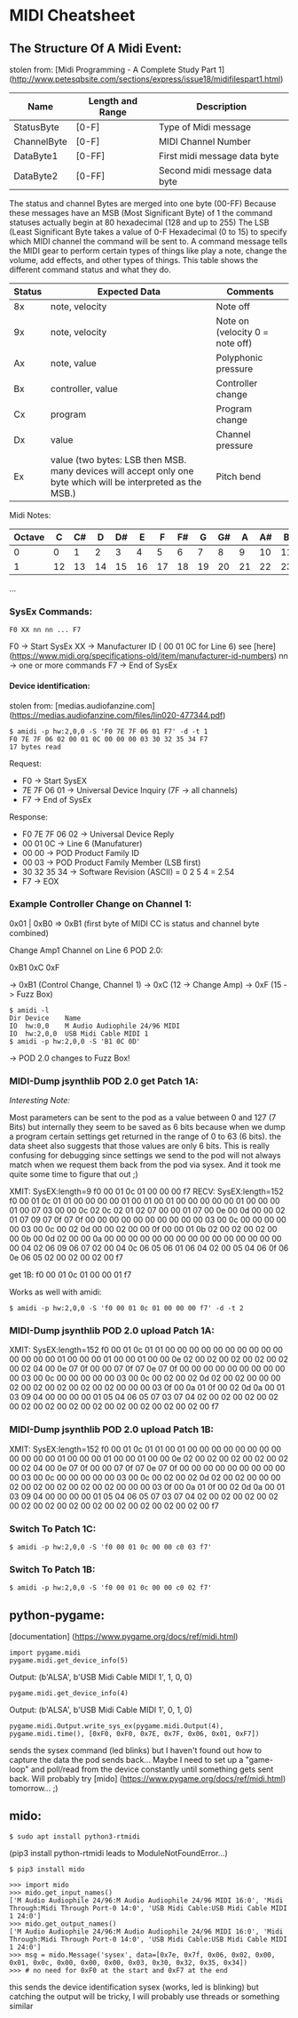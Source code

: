 # MIDI Cheatsheet

## The Structure Of A Midi Event:

stolen from:
[Midi Programming - A Complete Study Part 1] (http://www.petesqbsite.com/sections/express/issue18/midifilespart1.html)

Name        | Length and Range| Description
------------|-----------------|------------------------------
StatusByte  | [0-F]           | Type of Midi message
ChannelByte | [0-F]           | MIDI Channel Number
DataByte1   | [0-FF]          | First midi message data byte
DataByte2   | [0-FF]          | Second midi message data byte

The status and channel Bytes are merged into one byte (00-FF) Because these messages have an MSB (Most Significant Byte) of 1 the command statuses actually begin at 80 hexadecimal (128 and up to 255) The LSB (Least Significant Byte takes a value of 0-F Hexadecimal (0 to 15) to specify which MIDI channel the command will be sent to. A command message tells the MIDI gear to perform certain types of things like play a note, change the volume, add effects, and other types of things. This table shows the different command status and what they do.

Status | Expected Data     | Comments
-------|-------------------|------------------------------------------
8x     | note, velocity    | Note off
9x     | note, velocity    | Note on (velocity 0 = note off)
Ax     | note, value       | Polyphonic pressure
Bx     | controller, value | Controller change
Cx     | program           | Program change
Dx     | value             | Channel pressure
Ex     | value (two bytes: LSB then MSB. many devices will accept only one byte which will be interpreted as the MSB.) | Pitch bend

Midi Notes:

Octave | C  | C# | D  | D# | E  | F  | F# | G  | G# | A  | A# | B
-------|----|----|----|----|----|----|----|----|----|----|----|----
0      |  0 |  1 |  2 |  3 |  4 |  5 |  6 |  7 |  8 |  9 | 10 | 11
1      | 12 | 13 | 14 | 15 | 16 | 17 | 18 | 19 | 20 | 21 | 22 | 23
...

### SysEx Commands:

    F0 XX nn nn ... F7

F0 -> Start SysEx
XX -> Manufacturer ID ( 00 01 0C for Line 6) see [here] (https://www.midi.org/specifications-old/item/manufacturer-id-numbers)
nn -> one or more commands
F7 -> End of SysEx

#### Device identification:

stolen from:
[medias.audiofanzine.com] (https://medias.audiofanzine.com/files/lin020-477344.pdf)

    $ amidi -p hw:2,0,0 -S 'F0 7E 7F 06 01 F7' -d -t 1
    F0 7E 7F 06 02 00 01 0C 00 00 00 03 30 32 35 34 F7
    17 bytes read

Request:
- F0 -> Start SysEX
- 7E 7F 06 01 -> Universal Device Inquiry (7F -> all channels)
- F7 -> End of SysEx

Response:

- F0 7E 7F 06 02 -> Universal Device Reply
- 00 01 0C -> Line 6 (Manufaturer)
- 00 00 -> POD Product Family ID
- 00 03 -> POD Product Family Member (LSB first)
- 30 32 35 34 -> Software Revision (ASCII) = 0 2 5 4 = 2.54
- F7 -> EOX

### Example Controller Change on Channel 1:

0x01 | 0xB0 => 0xB1
(first byte of MIDI CC is status and channel byte combined)

Change Amp1 Channel on Line 6 POD 2.0:

0xB1 0xC 0xF

-> 0xB1 (Control Change, Channel 1)
-> 0xC (12 -> Change Amp)
-> 0xF (15 -> Fuzz Box)

    $ amidi -l
    Dir Device    Name
    IO  hw:0,0    M Audio Audiophile 24/96 MIDI
    IO  hw:2,0,0  USB Midi Cable MIDI 1
    $ amidi -p hw:2,0,0 -S 'B1 0C 0D'

-> POD 2.0 changes to Fuzz Box!

### MIDI-Dump jsynthlib POD 2.0 get Patch 1A:

_Interesting Note:_

Most parameters can be sent to the pod as a value between 0 and 127 (7 Bits) but internally
they seem to be saved as 6 bits because when we dump a program certain settings get
returned in the range of 0 to 63 (6 bits). the data sheet also suggests that those
values are only 6 bits. This is really confusing for debugging since settings we
send to the pod will not always match when we request them back from the pod via sysex.
And it took me quite some time to figure that out ;)

XMIT: SysEX:length=9
  f0 00 01 0c 01 00 00 00 f7
RECV: SysEX:length=152
  f0 00 01 0c 01 01 00 00 00 00 01 00 01 00 01 00
00 00 00 00 01 00 00 00 01 00 07 03 00 00 0c 02
0c 02 01 02 07 00 00 01 07 00 0e 00 0d 00 00 02
01 07 09 07 0f 07 0f 00 00 00 00 00 00 00 00 00
00 03 00 0c 00 00 00 00 00 03 00 0c 00 02 0d 00
00 02 00 00 0f 00 00 01 0b 02 00 02 00 02 00 00
0b 00 0d 02 00 00 0a 00 00 00 00 00 00 00 00 00
00 00 00 00 00 00 00 04 02 06 09 06 07 02 00 04
0c 06 05 06 01 06 04 02 00 05 04 06 0f 06 0e 06
05 02 00 02 00 02 00 f7

get 1B:
f0 00 01 0c 01 00 00 01 f7

Works as well with amidi:

    $ amidi -p hw:2,0,0 -S 'f0 00 01 0c 01 00 00 00 f7' -d -t 2

### MIDI-Dump jsynthlib POD 2.0 upload Patch 1A:

XMIT: SysEX:length=152
  f0 00 01 0c 01 01 00 00 00 00 00 00 00 00 00 00
00 00 00 00 01 00 00 00 01 00 00 01 00 00 0e 02
00 02 00 02 00 02 00 02 00 02 04 00 0e 07 0f 00
00 07 0f 07 0e 07 0f 00 00 00 00 00 00 00 00 00
00 03 00 0c 00 00 00 00 00 03 00 0c 00 02 00 02
0d 02 00 02 00 00 00 02 00 02 00 02 00 02 00 02
00 00 00 03 0f 00 0a 01 0f 00 02 0d 0a 00 01 03
09 04 00 00 00 00 01 05 04 06 05 07 03 07 04 02
00 02 00 02 00 02 00 02 00 02 00 02 00 02 00 02
00 02 00 02 00 02 00 f7

### MIDI-Dump jsynthlib POD 2.0 upload Patch 1B:

XMIT: SysEX:length=152
  f0 00 01 0c 01 01 00 01 00 00 00 00 00 00 00 00
00 00 00 00 01 00 00 00 01 00 00 01 00 00 0e 02
00 02 00 02 00 02 00 02 00 02 04 00 0e 07 0f 00
00 07 0f 07 0e 07 0f 00 00 00 00 00 00 00 00 00
00 03 00 0c 00 00 00 00 00 03 00 0c 00 02 00 02
0d 02 00 02 00 00 00 02 00 02 00 02 00 02 00 02
00 00 00 03 0f 00 0a 01 0f 00 02 0d 0a 00 01 03
09 04 00 00 00 00 01 05 04 06 05 07 03 07 04 02
00 02 00 02 00 02 00 02 00 02 00 02 00 02 00 02
00 02 00 02 00 02 00 f7

### Switch To Patch 1C:

    $ amidi -p hw:2,0,0 -S 'f0 00 01 0c 00 00 c0 03 f7'

### Switch To Patch 1B:

    $ amidi -p hw:2,0,0 -S 'f0 00 01 0c 00 00 c0 02 f7'

## python-pygame:

[documentation] (https://www.pygame.org/docs/ref/midi.html)

    import pygame.midi
    pygame.midi.get_device_info(5)

Output: (b'ALSA', b'USB Midi Cable MIDI 1', 1, 0, 0)

    pygame.midi.get_device_info(4)

Output: (b'ALSA', b'USB Midi Cable MIDI 1', 0, 1, 0)

    pygame.midi.Output.write_sys_ex(pygame.midi.Output(4), pygame.midi.time(), [0xF0, 0xF0, 0x7E, 0x7F, 0x06, 0x01, 0xF7])

sends the sysex command (led blinks) but I haven't found out how to capture the data the pod sends back...
Maybe I need to set up a "game-loop" and poll/read from the device constantly until something gets sent back.
Will probably try [mido] (https://www.pygame.org/docs/ref/midi.html) tomorrow... ;)

## mido:

    $ sudo apt install python3-rtmidi

(pip3 install python-rtmidi leads to ModuleNotFoundError...)

    $ pip3 install mido

    >>> import mido
    >>> mido.get_input_names()
    ['M Audio Audiophile 24/96:M Audio Audiophile 24/96 MIDI 16:0', 'Midi Through:Midi Through Port-0 14:0', 'USB Midi Cable:USB Midi Cable MIDI 1 24:0']
    >>> mido.get_output_names()
    ['M Audio Audiophile 24/96:M Audio Audiophile 24/96 MIDI 16:0', 'Midi Through:Midi Through Port-0 14:0', 'USB Midi Cable:USB Midi Cable MIDI 1 24:0']
    >>> msg = mido.Message('sysex', data=[0x7e, 0x7f, 0x06, 0x02, 0x00, 0x01, 0x0c, 0x00, 0x00, 0x00, 0x03, 0x30, 0x32, 0x35, 0x34])
    >>> # no need for 0xF0 at the start and 0xF7 at the end

this sends the device identification sysex (works, led is blinking) but catching the output
will be tricky, I will probably use threads or something similar

